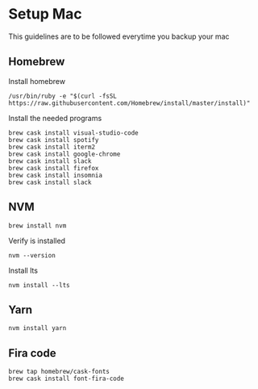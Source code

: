 # Setup Mac
This guidelines are to be followed everytime you backup your mac
## Homebrew
Install homebrew
```
/usr/bin/ruby -e "$(curl -fsSL https://raw.githubusercontent.com/Homebrew/install/master/install)"
```
Install the needed programs
```
brew cask install visual-studio-code
brew cask install spotify
brew cask install iterm2
brew cask install google-chrome
brew cask install slack
brew cask install firefox
brew cask install insomnia
brew cask install slack
```
## NVM
```
brew install nvm
```
Verify is installed
```
nvm --version
```
Install lts
```
nvm install --lts
```
## Yarn
```
nvm install yarn
```
## Fira code
```
brew tap homebrew/cask-fonts 
brew cask install font-fira-code
```
